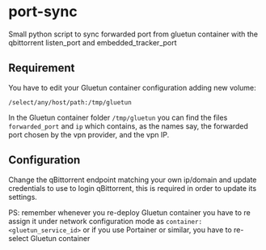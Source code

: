# port-sync
Small python script to sync forwarded port from gluetun container with the qbittorrent listen_port and embedded_tracker_port 

## Requirement
You have to edit your Gluetun container configuration adding new volume:

`/select/any/host/path:/tmp/gluetun`

In the Gluetun container folder `/tmp/gluetun` you can find the files `forwarded_port` and `ip` which contains, as the names say, the forwarded port chosen by the vpn provider, and the vpn IP.

## Configuration
Change the qBittorrent endpoint matching your own ip/domain and update credentials to use to login qBittorrent, this is required in order to update its settings.

PS: remember whenever you re-deploy Gluetun container you have to re assign it under network configuration mode as `container:<gluetun_service_id>` or if you use Portainer or similar, you have to re-select Gluetun container
